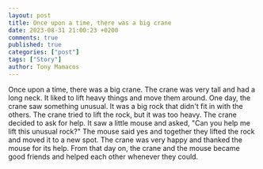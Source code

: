 ```yaml
---
layout: post
title: Once upon a time, there was a big crane
date: 2023-08-31 21:00:23 +0200
comments: true
published: true
categories: ["post"]
tags: ["Story"]
author: Tony Mamacos
---
```

Once upon a time, there was a big crane. The crane was very tall and had a long neck. It liked to lift heavy things and move them around. One day, the crane saw something unusual. It was a big rock that didn't fit in with the others. The crane tried to lift the rock, but it was too heavy. 
The crane decided to ask for help. It saw a little mouse and asked, "Can you help me lift this unusual rock?" The mouse said yes and together they lifted the rock and moved it to a new spot. The crane was very happy and thanked the mouse for its help. From that day on, the crane and the mouse became good friends and helped each other whenever they could.
